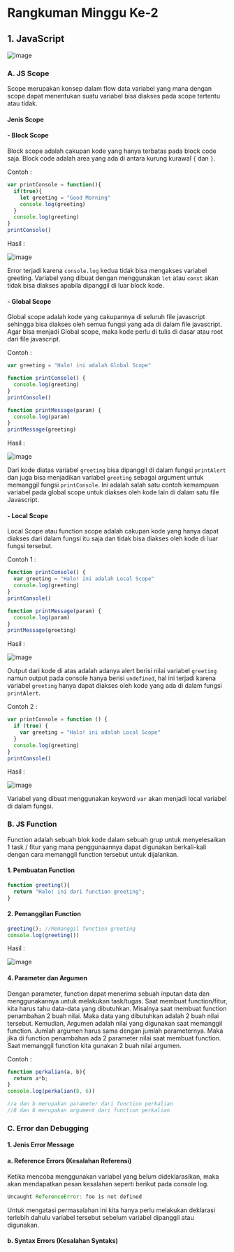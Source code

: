 # **Rangkuman Minggu Ke-2**

## 1. JavaScript
![image](https://skilvul-prod-01.s3.ap-southeast-1.amazonaws.com/course/Skilvul%20asset%20volume%202-02.jpg)

### A. JS Scope
Scope merupakan konsep dalam flow data variabel yang mana dengan scope dapat menentukan suatu variabel bisa diakses pada scope tertentu atau tidak.

#### **Jenis Scope**
#### - Block Scope
Block scope adalah cakupan kode yang hanya terbatas pada block code saja. Block code adalah area yang ada di antara kurung kurawal `{` dan `}`.

Contoh :
```js
var printConsole = function(){
  if(true){
    let greeting = "Good Morning"
    console.log(greeting)
  }
  console.log(greeting)
}
printConsole()
```

Hasil :

![image](https://cdn.discordapp.com/attachments/773086561696612372/1026378529337786408/unknown.png)

Error terjadi karena `console.log` kedua tidak bisa mengakses variabel greeting. Variabel yang dibuat dengan menggunakan `let` atau `const` akan tidak bisa diakses apabila dipanggil di luar block kode.

#### - Global Scope
Global scope adalah kode yang cakupannya di seluruh file javascript sehingga bisa diakses oleh semua fungsi yang ada di dalam file javascript. Agar bisa menjadi Global scope, maka kode perlu di tulis di dasar atau root dari file javascript.

Contoh :
```js
var greeting = "Halo! ini adalah Global Scope"

function printConsole() {
  console.log(greeting)
}
printConsole()

function printMessage(param) {
  console.log(param)
}
printMessage(greeting)
```

Hasil :

![image](https://cdn.discordapp.com/attachments/773086561696612372/1026380962164117525/unknown.png)

Dari kode diatas variabel `greeting` bisa dipanggil di dalam fungsi `printAlert` dan juga bisa menjadikan variabel `greeting` sebagai argument untuk memanggil fungsi `printConsole`. Ini adalah salah satu contoh kemampuan variabel pada global scope untuk diakses oleh kode lain di dalam satu file Javascript.

#### - Local Scope
Local Scope atau function scope adalah cakupan kode yang hanya dapat diakses dari dalam fungsi itu saja dan tidak bisa diakses oleh kode di luar fungsi tersebut.

Contoh 1 :
```js
function printConsole() {
  var greeting = "Halo! ini adalah Local Scope"
  console.log(greeting)
}
printConsole()

function printMessage(param) {
  console.log(param)
}
printMessage(greeting)
```

Hasil :

![image](https://cdn.discordapp.com/attachments/773086561696612372/1026383355152965692/unknown.png)

Output dari kode di atas adalah adanya alert berisi nilai variabel `greeting` namun output pada console hanya berisi `undefined`, hal ini terjadi karena variabel `greeting` hanya dapat diakses oleh kode yang ada di dalam fungsi `printAlert`.

Contoh 2 :
```js
var printConsole = function () {
  if (true) {
    var greeting = "Halo! ini adalah Local Scope"
  }
  console.log(greeting)
}
printConsole()
```

Hasil :

![image](https://cdn.discordapp.com/attachments/773086561696612372/1026383645193273354/unknown.png)

Variabel yang dibuat menggunakan keyword `var` akan menjadi local variabel di dalam fungsi.

### B. JS Function
Function adalah sebuah blok kode dalam sebuah grup untuk menyelesaikan 1 task / fitur yang mana penggunaannya dapat digunakan berkali-kali dengan cara memanggil function tersebut untuk dijalankan.

#### 1. Pembuatan Function
```js
function greeting(){
  return "Halo! ini dari function greeting";
}
```

#### 2. Pemanggilan Function
```js
greeting(); //Memanggil function greeting
console.log(greeting())
```

Hasil :

![image](https://cdn.discordapp.com/attachments/773086561696612372/1026387548681027615/unknown.png)

#### 4. Parameter dan Argumen
Dengan parameter, function dapat menerima sebuah inputan data dan menggunakannya untuk melakukan task/tugas. Saat membuat function/fitur, kita harus tahu data-data yang dibutuhkan. Misalnya saat membuat function penambahan 2 buah nilai. Maka data yang dibutuhkan adalah 2 buah nilai tersebut. Kemudian, Argumen adalah nilai yang digunakan saat memanggil function. Jumlah argumen harus sama dengan jumlah parameternya. Maka jika di function penambahan ada 2 parameter nilai saat membuat function. Saat memanggil function kita gunakan 2 buah nilai argumen.

Contoh :
```js
function perkalian(a, b){
  return a*b;
}
console.log(perkalian(8, 6))

//a dan b merupakan parameter dari function perkalian
//8 dan 6 merupakan argument dari function perkalian
```

### C. Error dan Debugging
#### **1. Jenis Error Message**
#### a. Reference Errors (Kesalahan Referensi)
Ketika mencoba menggunakan variabel yang belum dideklarasikan, maka akan mendapatkan pesan kesalahan seperti berikut pada console log.
```js
Uncaught ReferenceError: foo is not defined
```
Untuk mengatasi permasalahan ini kita hanya perlu melakukan deklarasi terlebih dahulu variabel tersebut sebelum variabel dipanggil atau digunakan.

#### b. Syntax Errors (Kesalahan Syntaks)
